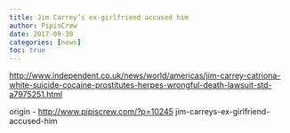 ```yaml
---
title: Jim Carrey’s ex-girlfriend accused him
author: PipisCrew
date: 2017-09-30
categories: [news]
toc: true
---
```


http://www.independent.co.uk/news/world/americas/jim-carrey-catriona-white-suicide-cocaine-prostitutes-herpes-wrongful-death-lawsuit-std-a7975251.html

origin - http://www.pipiscrew.com/?p=10245 jim-carreys-ex-girlfriend-accused-him